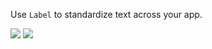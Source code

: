 Use `Label` to standardize text across your app.

<DisplayToggle onText="Dark" offText="Light" label="Theme Switcher">

<img className="off" src="https://res.cdn.office.net/files/fabric-cdn-prod_20230126.003/fabric-website/images/controls/ios/updated/img_text_01_light.png?text=LightMode" />
<img className="on" src="https://res.cdn.office.net/files/fabric-cdn-prod_20230126.003/fabric-website/images/controls/ios/updated/img_text_01_dark.png?text=DarkMode" />

</DisplayToggle>
